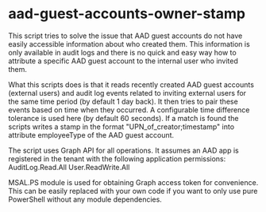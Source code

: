 # aad-guest-accounts-owner-stamp
This script tries to solve the issue that AAD guest accounts do not have easily accessible information about who created them. 
This information is only available in audit logs and there is no quick and easy way how to attribute a specific AAD guest account to the internal user who invited them.

What this scripts does is that it reads recently created AAD guest accounts (external users) and audit log events related to inviting external users for the same time period (by default 1 day back). It then tries to pair these events based on time when they occurred. A configurable time difference tolerance is used here (by default 60 seconds). If a match is found the scripts writes a stamp in the format "UPN_of_creator;timestamp" into attribute employeeType of the AAD guest account.

The script uses Graph API for all operations. It assumes an AAD app is registered in the tenant with the following application permissions:
AuditLog.Read.All
User.ReadWrite.All

MSAL.PS module is used for obtaining Graph access token for convenience. This can be easily replaced with your own code if you want to only use pure PowerShell without any module dependencies.  
